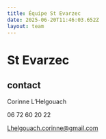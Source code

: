 ```yaml
---
title: Équipe St Evarzec 
date: 2025-06-20T11:46:03.652Z
layout: team
---
```


# St Evarzec 



## contact 

Corinne L’Helgouach

06 72 60 20 22

Lhelgouach.corinne@gmail.com

